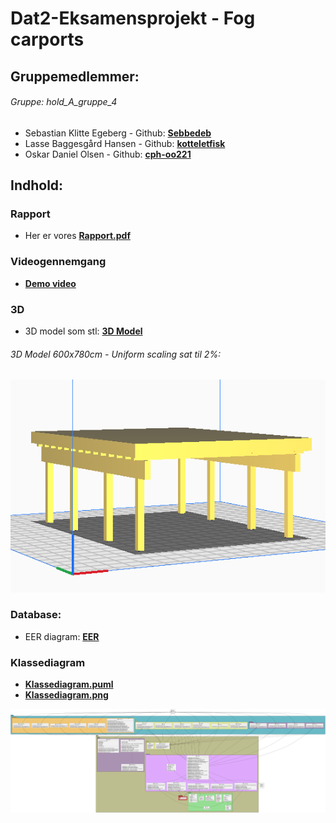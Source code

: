 # Dat2-Eksamensprojekt - Fog carports

## Gruppemedlemmer:
###### Gruppe: _hold_A_gruppe_4_
* Sebastian Klitte Egeberg - Github: **[Sebbedeb](https://github.com/Sebbedeb)**
* Lasse Baggesgård Hansen - Github: **[kotteletfisk](https://github.com/kotteletfisk)**
* Oskar Daniel Olsen - Github: **[cph-oo221](https://github.com/cph-oo221)**

## Indhold:

### Rapport
* Her er vores **[Rapport.pdf](rapport/rapport.md)**

### Videogennemgang
* **[Demo video](https://www.youtube.com/watch?v=1ujnQZeDJ3k&ab_channel=SebastianEgeberg)**

### 3D
* 3D model som stl: **[3D Model](OpenSCAD)**
###### 3D Model 600x780cm - Uniform scaling sat til 2%:
![](documentation/diagrammer/Model3D_600x780.png)

### Database:
* EER diagram: **[EER](documentation/diagrammer/EER.png)**

[comment]: <> (* SQL script af **[databasen]&#40;&#41;**)

### Klassediagram
* **[Klassediagram.puml](documentation/diagrammer/classDiagram.puml)**
* **[Klassediagram.png](documentation/diagrammer/Fog_diagram.png)**

![Klassediagram]( documentation/diagrammer/Fog_diagram.png "Class Diagram")
